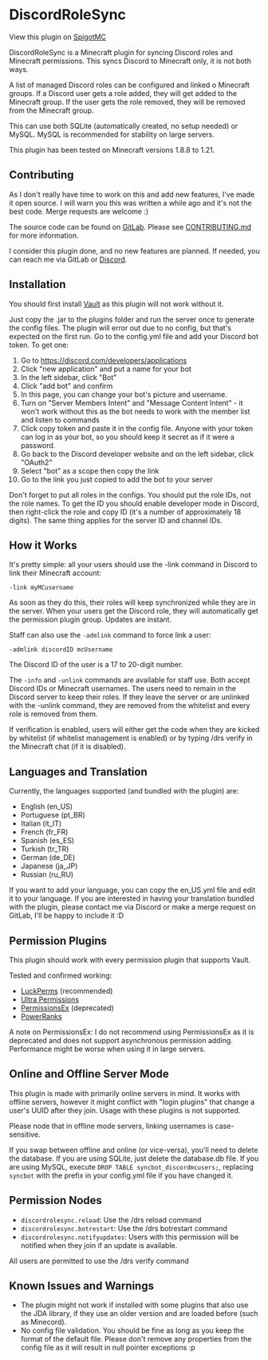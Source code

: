 # DiscordRoleSync

View this plugin on [SpigotMC](https://www.spigotmc.org/resources/discord-role-sync.78829/)

DiscordRoleSync is a Minecraft plugin for syncing Discord roles and Minecraft permissions. This syncs Discord to Minecraft only, it is not both ways.

A list of managed Discord roles can be configured and linked o Minecraft groups. If a Discord user gets a role added, they will get added to the Minecraft group. If the user gets the role removed, they will be removed from the Minecraft group.

This can use both SQLite (automatically created, no setup needed) or MySQL. MySQL is recommended for stability on large servers.

This plugin has been tested on Minecraft versions 1.8.8 to 1.21.

## Contributing
As I don't really have time to work on this and add new features, I've made it open source. I will warn you this was written a while ago and it's not the best code. Merge requests are welcome :)

The source code can be found on [GitLab](https://gitlab.com/nichogx/DiscordRoleSync). Please see [CONTRIBUTING.md](https://gitlab.com/nichogx/DiscordRoleSync/-/blob/master/CONTRIBUTING.md) for more information.

I consider this plugin done, and no new features are planned.
If needed, you can reach me via GitLab or [Discord](https://discord.com/invite/JBNejsW).

## Installation
You should first install [Vault](https://www.spigotmc.org/resources/vault.34315/) as this plugin will not work without it.

Just copy the .jar to the plugins folder and run the server once to generate the config files. The plugin will error out due to no config, but that's expected on the first run. Go to the config.yml file and add your Discord bot token. To get one:

1. Go to https://discord.com/developers/applications
2. Click "new application" and put a name for your bot
3. In the left sidebar, click "Bot"
4. Click "add bot" and confirm
5. In this page, you can change your bot's picture and username.
6. Turn on "Server Members Intent" and "Message Content Intent" - it won't work without this as the bot needs to work with the member list and listen to commands
7. Click copy token and paste it in the config file. Anyone with your token can log in as your bot, so you should keep it secret as if it were a password.
8. Go back to the Discord developer website and on the left sidebar, click "OAuth2"
9. Select "bot" as a scope then copy the link
10. Go to the link you just copied to add the bot to your server

Don't forget to put all roles in the configs. You should put the role IDs, not the role names. To get the ID you should enable developer mode in Discord, then right-click the role and copy ID (it's a number of approximately 18 digits). The same thing applies for the server ID and channel IDs.

## How it Works
It's pretty simple: all your users should use the -link command in Discord to link their Minecraft account:

`-link myMCusername`

As soon as they do this, their roles will keep synchronized while they are in the server. When your users get the Discord role, they will automatically get the permission plugin group. Updates are instant.

Staff can also use the `-admlink` command to force link a user:

`-admlink discordID mcUsername`

The Discord ID of the user is a 17 to 20-digit number.

The `-info` and `-unlink` commands are available for staff use. Both accept Discord IDs or Minecraft usernames.
The users need to remain in the Discord server to keep their roles. If they leave the server or are unlinked with the -unlink command, they are removed from the whitelist and every role is removed from them.

If verification is enabled, users will either get the code when they are kicked by whitelist (if whitelist management is enabled) or by typing /drs verify in the Minecraft chat (if it is disabled).

## Languages and Translation
Currently, the languages supported (and bundled with the plugin) are:
- English (en_US)
- Portuguese (pt_BR)
- Italian (it_IT)
- French (fr_FR)
- Spanish (es_ES)
- Turkish (tr_TR)
- German (de_DE)
- Japanese (ja_JP)
- Russian (ru_RU)

If you want to add your language, you can copy the en_US.yml file and edit it to your language. If you are interested in having your translation bundled with the plugin, please contact me via Discord or make a merge request on GitLab, I'll be happy to include it :D

## Permission Plugins
This plugin should work with every permission plugin that supports Vault.

Tested and confirmed working:
- [LuckPerms](https://www.spigotmc.org/resources/luckperms.28140/) (recommended)
- [Ultra Permissions](https://www.spigotmc.org/resources/ultra-permissions.42678/)
- [PermissionsEx](https://github.com/PEXPlugins/PermissionsEx/releases) (deprecated)
- [PowerRanks](https://www.spigotmc.org/resources/powerranks.64696/)

A note on PermissionsEx: I do not recommend using PermissionsEx as it is deprecated and does not support asynchronous permission adding. Performance might be worse when using it in large servers.

## Online and Offline Server Mode
This plugin is made with primarily online servers in mind. It works with offline servers, however it might conflict with "login plugins" that change a user's UUID after they join. Usage with these plugins is not supported.

Please node that in offline mode servers, linking usernames is case-sensitive.

If you swap between offline and online (or vice-versa), you'll need to delete the database. If you are using SQLite, just delete the database.db file. If you are using MySQL, execute `DROP TABLE syncbot_discordmcusers;`, replacing `syncbot` with the prefix in your config.yml file if you have changed it.

## Permission Nodes

- `discordrolesync.reload`: Use the /drs reload command
- `discordrolesync.botrestart`: Use the /drs botrestart command
- `discordrolesync.notifyupdates`: Users with this permission will be notified when they join if an update is available.

All users are permitted to use the /drs verify command

## Known Issues and Warnings

- The plugin might not work if installed with some plugins that also use the JDA library, if they use an older version and are loaded before (such as Minecord).
- No config file validation. You should be fine as long as you keep the format of the default file. Please don't remove any properties from the config file as it will result in null pointer exceptions :p
